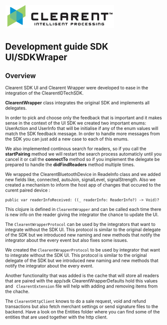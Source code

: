![Screenshot](docs/clearent_logo.jpg)

# Development guide SDK UI/SDKWraper 

## Overview 

Clearent SDK UI and Clearent Wrapper were developed to ease in the integration of the ClearentIDTechSDK.

**ClearentWrapper** class integrates the original SDK and implements all delegates.

In order to pick and choose only the feedback that is important and it makes sense in the context of the UI SDK we created two important enums:
UserAction and UserInfo that will be initialise if any of the enum values will match the SDK feedback message.
In order to handle more messages from the SDK you can just add a new case to each of this enums.

We also implemented continous search for readers, so if you call the **startPairing** method we will restart the search process automaticly until you cancel it or call the **connectTo** method so if you implement the delegate be prepared to handle the **didFindReaders** method multiple times.

We wrapped the ClearentBluetoothDevice in ReadeInfo class and we added new fields like, connected, autoJoin, signalLevel, signalStrength.
Also we created a mechanism to inform the host app of changes that occured to the curent paired device :

```
public var readerInfoReceived: ((_ readerInfo: ReaderInfo?) -> Void)?
```
This clojure is defined in  ```ClearentWrapper``` and can be called each time there is new info on the reader giving the integrator the chance to update the UI.

The ```ClearentWrapperProtocol``` can be used by the integrators that want to integrate without the SDK UI. This protocol is similar to the original delegate of the SDK but we introduced new naming and new methods that notify the integrator about the every event but also fixes some issues.

We created the ```ClearentWrapperProtocol``` to be used by integrator that want to integrate without the SDK UI. This protocol is similar to the original delegate of the SDK but we introduced new naming and new methods that notify the integrator about the every event.

Another functionality that was added is the cache that will store all readers that  are paired with the app/sdk ClearentWrapperDefaults hold this values and
``` ClearentExtension``` file  will help with adding and removing items from the chache.

The ```ClearentHttpClient``` knows to do a sale request, void and refund transactions but also fetch merchant settings or send signature files to the backend. Have a look on the Entities folder where you can find some of the entities that are used together with the http client.








